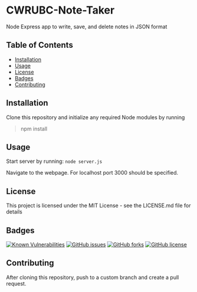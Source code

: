 # CWRUBC-Note-Taker

Node Express app to write, save, and delete notes in JSON format

## Table of Contents
- [Installation](https://github.com/johannsp/CWRUBC-Note-Taker#Installation) 
- [Usage](https://github.com/johannsp/CWRUBC-Note-Taker#Usage) 
- [License](https://github.com/johannsp/CWRUBC-Note-Taker#License) 
- [Badges](https://github.com/johannsp/CWRUBC-Note-Taker#Badges) 
- [Contributing](https://github.com/johannsp/CWRUBC-Note-Taker#Contributing) 

## Installation

Clone this repository and initialize any required Node modules by running
> npm install

## Usage

Start server by running:
```node server.js```

Navigate to the webpage.  For localhost port 3000 should be specified.

## License

This project is licensed under the MIT License -
see the LICENSE.md file for details

## Badges

[![Known Vulnerabilities](https://snyk.io/test/github/johannsp/CWRUBC-Note-Taker/badge.svg?targetFile=package.json)](https://snyk.io/test/github/johannsp/CWRUBC-Note-Taker)
[![GitHub issues](https://img.shields.io/github/issues/johannsp/CWRUBC-Note-Taker)](https://img.shields.io/github/issues/johannsp/CWRUBC-Note-Taker)
[![GitHub forks](https://img.shields.io/github/forks/johannsp/CWRUBC-Note-Taker)](https://img.shields.io/github/forks/johannsp/CWRUBC-Note-Taker)
[![GitHub license](https://img.shields.io/github/license/johannsp/CWRUBC-Note-Taker)](https://img.shields.io/github/license/johannsp/CWRUBC-Note-Taker)

## Contributing

After cloning this repository, push to a custom branch and create a pull request.


